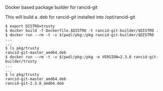 Docker based package builder for rancid-git

This will build a .deb for rancid-git installed into /opt/rancid-git

```
$ export DISTRO=trusty
$ docker build -f Dockerfile.$DISTRO -t rancid-git-builder/$DISTRO .
$ docker run --rm -t -v $(pwd)/pkg:/pkg rancid-git-builder/$DISTRO
...
...
$ ls pkg/trusty
rancid-git-master_amd64.deb
$ docker run --rm -t -v $(pwd)/pkg:/pkg -e VERSION=2.3.8 rancid-git-builder/trusty
...
...
$ ls pkg/trusty
rancid-git-master_amd64.deb
rancid-git-2.3.8_amd64.deb
```
